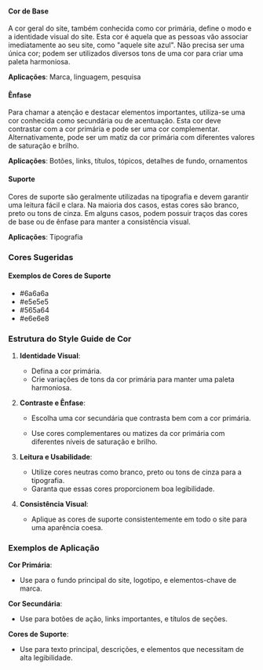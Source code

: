 #### Cor de Base

A cor geral do site, também conhecida como cor primária, define o modo e a identidade visual do site. Esta cor é aquela que as pessoas vão associar imediatamente ao seu site, como "aquele site azul". Não precisa ser uma única cor; podem ser utilizados diversos tons de uma cor para criar uma paleta harmoniosa.

**Aplicações**: Marca, linguagem, pesquisa

#### Ênfase

Para chamar a atenção e destacar elementos importantes, utiliza-se uma cor conhecida como secundária ou de acentuação. Esta cor deve contrastar com a cor primária e pode ser uma cor complementar. Alternativamente, pode ser um matiz da cor primária com diferentes valores de saturação e brilho.

**Aplicações**: Botões, links, títulos, tópicos, detalhes de fundo, ornamentos

#### Suporte

Cores de suporte são geralmente utilizadas na tipografia e devem garantir uma leitura fácil e clara. Na maioria dos casos, estas cores são branco, preto ou tons de cinza. Em alguns casos, podem possuir traços das cores de base ou de ênfase para manter a consistência visual.

**Aplicações**: Tipografia

### Cores Sugeridas

#### Exemplos de Cores de Suporte

- #6a6a6a
- #e5e5e5
- #565a64
- #e6e6e8

### Estrutura do Style Guide de Cor

1. **Identidade Visual**:
    
    - Defina a cor primária.
    - Crie variações de tons da cor primária para manter uma paleta harmoniosa.
      
2. **Contraste e Ênfase**:
    - Escolha uma cor secundária que contrasta bem com a cor primária.
      
    - Use cores complementares ou matizes da cor primária com diferentes níveis de saturação e brilho.
      
3. **Leitura e Usabilidade**:
   
    - Utilize cores neutras como branco, preto ou tons de cinza para a tipografia.
    - Garanta que essas cores proporcionem boa legibilidade.
      
4. **Consistência Visual**:
    - Aplique as cores de suporte consistentemente em todo o site para uma aparência coesa.

### Exemplos de Aplicação

**Cor Primária**:

- Use para o fundo principal do site, logotipo, e elementos-chave de marca.

**Cor Secundária**:

- Use para botões de ação, links importantes, e títulos de seções.

**Cores de Suporte**:

- Use para texto principal, descrições, e elementos que necessitam de alta legibilidade.
